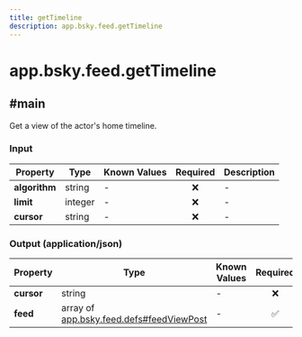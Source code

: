 ```yaml
---
title: getTimeline
description: app.bsky.feed.getTimeline
---
```


# app.bsky.feed.getTimeline

## #main

Get a view of the actor's home timeline.

### Input

| Property | Type | Known Values | Required | Description |
| --- | --- | --- | :---: | --- |
| **algorithm** | string | - | ❌ | - |
| **limit** | integer | - | ❌ | - |
| **cursor** | string | - | ❌ | - |

### Output (application/json)

| Property | Type | Known Values | Required | Description |
| --- | --- | --- | :---: | --- |
| **cursor** | string | - | ❌ | - |
| **feed** | array of [app.bsky.feed.defs#feedViewPost](../../../../lexicons/app/bsky/feed/defs.md#feedviewpost) | - | ✅ | - |
